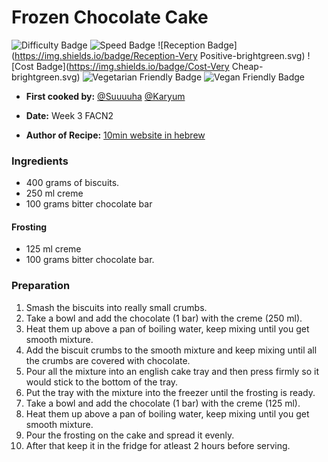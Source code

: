 # Frozen Chocolate Cake
![Difficulty Badge](https://img.shields.io/badge/Difficulty-10%25-brightgreen.svg)
![Speed Badge](https://img.shields.io/badge/Speed-10min-brightgreen.svg)
![Reception Badge](https://img.shields.io/badge/Reception-Very Positive-brightgreen.svg)
![Cost Badge](https://img.shields.io/badge/Cost-Very Cheap-brightgreen.svg)
![Vegetarian Friendly Badge](https://img.shields.io/badge/Vegetarian-True-brightgreen.svg)
![Vegan Friendly Badge](https://img.shields.io/badge/Vegan-False-red.svg)

+ **First cooked by:**
[@Suuuuha](https://github.com/suuuuha)
[@Karyum](https://github.com/karyum)

+ **Date:** Week 3 FACN2
+ **Author of Recipe:**
[10min website in hebrew](http://www.10dakot.co.il/%D7%A2%D7%95%D7%92%D7%AA-%D7%9B%D7%93%D7%95%D7%A8%D7%99-%D7%A9%D7%95%D7%A7%D7%95%D7%9C%D7%93/)

### Ingredients
- 400 grams of biscuits.
- 250 ml creme
- 100 grams bitter chocolate bar
#### Frosting
- 125 ml creme
- 100 grams bitter chocolate bar.

### Preparation

1. Smash the biscuits into really small crumbs.
2. Take a bowl and add the chocolate (1 bar) with the creme (250 ml).
3. Heat them up above a pan of boiling water, keep mixing until you get smooth mixture.
4. Add the biscuit crumbs to the smooth mixture and keep mixing until all the crumbs are covered with chocolate.
5. Pour all the mixture into an english cake tray and then press firmly so it would stick to the bottom of the tray.
6. Put the tray with the mixture into the freezer until the frosting is ready.
7. Take a bowl and add the chocolate (1 bar) with the creme (125 ml).
8. Heat them up above a pan of boiling water, keep mixing until you get smooth mixture.
9. Pour the frosting on the cake and spread it evenly.
10. After that keep it in the fridge for atleast 2 hours before serving.  
